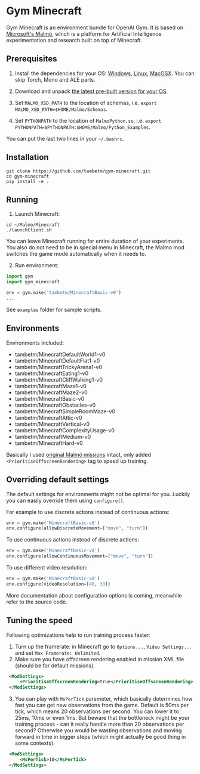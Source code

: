 # Gym Minecraft

Gym Minecraft is an environment bundle for OpenAI Gym. It is based on [Microsoft's Malmö](https://github.com/Microsoft/malmo), which is a platform for Artificial Intelligence experimentation and research built on top of Minecraft.

## Prerequisites

1. Install the dependencies for your OS: [Windows](https://github.com/Microsoft/malmo/blob/master/doc/install_windows.md), [Linux](https://github.com/Microsoft/malmo/blob/master/doc/install_linux.md), [MacOSX](https://github.com/Microsoft/malmo/blob/master/doc/install_macosx.md). You can skip Torch, Mono and ALE parts.

2. Download and unpack [the latest pre-built version for your OS](https://github.com/Microsoft/malmo/releases).

3. Set `MALMO_XSD_PATH` to the location of schemas, i.e. `export MALMO_XSD_PATH=$HOME/Malmo/Schemas`.

4. Set `PYTHONPATH` to the location of `MalmoPython.so`, i.e. `export PYTHONPATH=$PYTHONPATH:$HOME/Malmo/Python_Examples`. 

You can put the last two lines in your `~/.bashrc`.

## Installation

```shell
git clone https://github.com/tambetm/gym-minecraft.git
cd gym-minecraft
pip install -e .
```

## Running

1. Launch Minecraft:
  ```shell
cd ~/Malmo/Minecraft
./launchClient.sh
```
You can leave Minecraft running for entire duration of your experiments. You also do not need to be in special menu in Minecraft, the Malmo mod switches the game mode automatically when it needs to.

2. Run environment:

```python
import gym
import gym_minecraft

env = gym.make('tambetm/MinecraftBasic-v0')
...
```

See `examples` folder for sample scripts.

## Environments

Environments included:
- tambetm/MinecraftDefaultWorld1-v0
- tambetm/MinecraftDefaultFlat1-v0
- tambetm/MinecraftTrickyArena1-v0
- tambetm/MinecraftEating1-v0
- tambetm/MinecraftCliffWalking1-v0
- tambetm/MinecraftMaze1-v0
- tambetm/MinecraftMaze2-v0
- tambetm/MinecraftBasic-v0
- tambetm/MinecraftObstacles-v0
- tambetm/MinecraftSimpleRoomMaze-v0
- tambetm/MinecraftAttic-v0
- tambetm/MinecraftVertical-v0
- tambetm/MinecraftComplexityUsage-v0
- tambetm/MinecraftMedium-v0
- tambetm/MinecraftHard-v0

Basically I used [original Malmö missions](https://github.com/Microsoft/malmo/raw/master/sample_missions/MalmoMissionTable_CurrentTasks_2016_06_14.pdf) intact, only added `<PrioritiseOffscreenRendering>` tag to speed up training.

## Overriding default settings

The default settings for environments might not be optimal for you. Luckily you can easily override them using `configure()`.

For example to use discrete actions instead of continuous actions:

```python
env = gym.make('MinecraftBasic-v0')
env.configure(allowDiscreteMovement=["move", "turn"])
```

To use continuous actions instead of discrete actions:

```python
env = gym.make('MinecraftBasic-v0')
env.configure(allowContinuousMovement=["move", "turn"])
```

To use different video resolution:

```python
env = gym.make('MinecraftBasic-v0')
env.configure(videoResolution=[40, 30])
```

More documentation about configuration options is coming, meanwhile refer to the source code.

## Tuning the speed

Following optimizations help to run training process faster: 

1. Turn up the framerate: in Minecraft go to `Options...`, `Video Settings...` and set `Max Framerate: Unlimited`.
2. Make sure you have offscreen rendering enabled in mission XML file (should be for default missions).
 ```xml
  <ModSettings>
      <PrioritiseOffscreenRendering>true</PrioritiseOffscreenRendering>
  </ModSettings>
```
3. You can play with `MsPerTick` parameter, which basically determines how fast you can get new observations from the game. Default is 50ms per tick, which means 20 observations per second. You can lower it to 25ms, 10ms or even 1ms. But beware that the bottleneck might be your training process - can it really handle more than 20 observations per second? Otherwise you would be wasting observations and moving forward in time in bigger steps (which might actually be good thing in some contexts).
 ```xml
  <ModSettings>
      <MsPerTick>10</MsPerTick>
  </ModSettings>
```
